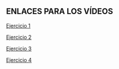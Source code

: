 <h2>ENLACES PARA LOS VÍDEOS</h2>

[Ejercicio 1](https://youtu.be/UZfOTp7CNPY)

[Ejercicio 2](https://youtu.be/G4BKZB2L2iw)

[Ejercicio 3](https://youtu.be/D4sSbbqqsRw)

[Ejercicio 4](https://youtu.be/7Thby_MUYsI)
